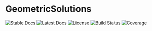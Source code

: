 # GeometricSolutions

[![Stable Docs](https://img.shields.io/badge/docs-stable-blue.svg)](https://JuliaGNI.github.io/GeometricSolutions.jl/stable)
[![Latest Docs](https://img.shields.io/badge/docs-latest-blue.svg)](https://JuliaGNI.github.io/GeometricSolutions.jl/dev)
[![License](https://img.shields.io/badge/license-MIT-blue.svg)](LICENSE)
[![Build Status](https://github.com/JuliaGNI/GeometricSolutions.jl/actions/workflows/CI.yml/badge.svg?branch=main)](https://github.com/JuliaGNI/GeometricSolutions.jl/actions/workflows/CI.yml?query=branch%3Amain)
[![Coverage](https://codecov.io/gh/JuliaGNI/GeometricSolutions.jl/branch/main/graph/badge.svg)](https://codecov.io/gh/JuliaGNI/GeometricSolutions.jl)

